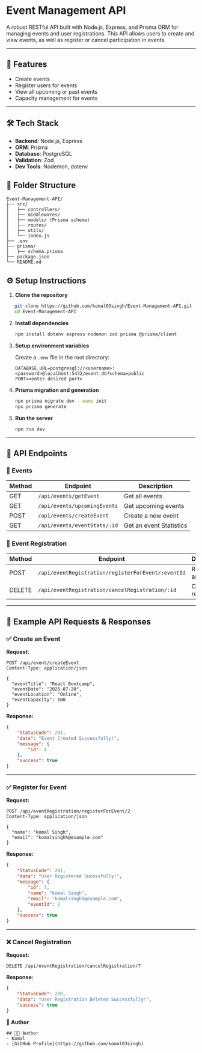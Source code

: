 #  Event Management API

A robust RESTful API built with Node.js, Express, and Prisma ORM for managing events and user registrations. This API allows users to create and view events, as well as register or cancel participation in events.

---

## 🚀 Features

- Create events  
- Register users for events  
- View all upcoming or past events  
- Capacity management for events 

---

## 🛠️ Tech Stack

- **Backend**: Node.js, Express  
- **ORM**: Prisma  
- **Database**: PostgreSQL  
- **Validation**: Zod  
- **Dev Tools**: Nodemon, dotenv


## 🧩 Folder Structure

```
Event-Management-API/
├── src/
│   ├── controllers/
│   ├── middlewares/
│   ├── models/ (Prisma schema)
│   ├── routes/
│   ├── utils/
│   └── index.js
├── .env
├── prisma/
│   ├── schema.prisma
├── package.json
└── README.md
```

## ⚙️ Setup Instructions

1. **Clone the repository**

```bash
   git clone https://github.com/komal03singh/Event-Management-API.git
   cd Event-Management-API
````

2. **Install dependencies**

   ```bash
   npm install dotenv express nodemon zod prisma @prisma/client 
   ```

3. **Setup environment variables**

   Create a `.env` file in the root directory:

   ```
   DATABASE_URL=postgresql://<username>:<password>@localhost:5432/event_db?schema=public
   PORT=<enter desired port>
   ```

4. **Prisma migration and generation**

   ```bash
   npx prisma migrate dev --name init
   npx prisma generate
   ```

5. **Run the server**

   ```bash
   npm run dev
   ```

---

## 📘 API Endpoints

### 🔹 Events

| Method | Endpoint          | Description              |
| ------ | ----------------- | ------------------------ |
| GET    | `/api/events/getEvent`     | Get all events           |
| GET    | `/api/events/upcomingEvents` | Get upcoming events  |
| POST   | `/api/events/createEvent`     | Create a new event       |
| GET | `/api/events/eventStats/:id` | Get an event Statistics          |

### 🔹 Event Registration

| Method | Endpoint                   | Description           |
| ------ | -------------------------- | --------------------- |
| POST   | `/api/eventRegistration/registerForEvent/:eventId` | Register for an event |
| DELETE | `/api/eventRegistration/cancelRegistration/:id`   | Cancel registration   |

---

## 🔁 Example API Requests & Responses

### ✅ Create an Event

**Request:**

```http
POST /api/event/createEvent
Content-Type: application/json

{
  "eventTitle": "React Bootcamp",
  "eventDate": "2025-07-20",
  "eventLocation": "Online",
  "eventCapacity": 100
}
```

**Response:**

```json
{
    "StatusCode": 201,
    "data": "Event Created Successfully!",
    "message": {
        "id": 4
    },
    "success": true
}
```

---

### ✅ Register for Event

**Request:**

```http
POST /api/eventRegistration/registerForEvent/2
Content-Type: application/json

{
  "name": "komal Singh",
  "email": "komalsinghh@example.com"
}
```

**Response:**

```json
{
    "StatusCode": 201,
    "data": "User Registered Sucessfully!",
    "message": {
        "id": 7,
        "name": "komal Singh",
        "email": "komalsinghh@example.com",
        "eventId": 2
    },
    "success": true
}
```

---

### ❌ Cancel Registration

**Request:**

```http
DELETE /api/eventRegistration/cancelRegistration/7
```

**Response:**

```json
{
    "StatusCode": 200,
    "data": "User Registration Deleted Successfully!",
    "success": true
}
```
**👤 Author**
```
## 👩‍💻 Author
- Komal
- [GitHub Profile](https://github.com/komal03singh)


